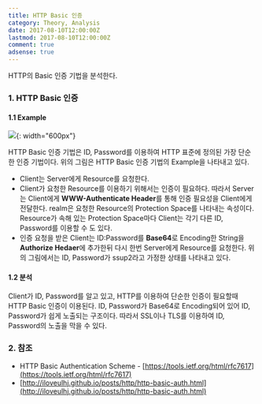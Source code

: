 ```yaml
---
title: HTTP Basic 인증
category: Theory, Analysis
date: 2017-08-10T12:00:00Z
lastmod: 2017-08-10T12:00:00Z
comment: true
adsense: true
---
```


HTTP의 Basic 인증 기법을 분석한다.

### 1. HTTP Basic 인증

#### 1.1 Example

![]({{site.baseurl}}/images/theory_analysis/HTTP_Basic_Authorization/HTTP_Basic_Example.PNG){: width="600px"}

HTTP Basic 인증 기법은 ID, Password를 이용하여 HTTP 표준에 정의된 가장 단순한 인증 기법이다. 위의 그림은 HTTP Basic 인증 기법의 Example을 나타내고 있다.

* Client는 Server에게 Resource를 요청한다.
* Client가 요청한 Resource를 이용하기 위해서는 인증이 필요하다. 따라서 Server는 Client에게 **WWW-Authenticate Header**를 통해 인증 필요성을 Client에게 전달한다. realm은 요청한 Resource의 Protection Space를 나타내는 속성이다. Resource가 속해 있는 Protection Space마다 Client는 각기 다른 ID, Password를 이용할 수 도 있다.
* 인증 요청을 받은 Client는 ID:Password를 **Base64**로 Encoding한 String을 **Authorize Hedaer**에 추가한뒤 다시 한번 Server에게 Resource를 요청한다. 위의 그림에서는 ID, Password가 ssup2라고 가정한 상태를 나타내고 있다.

#### 1.2 분석

Client가 ID, Password를 알고 있고, HTTP를 이용하여 단순한 인증이 필요할때 HTTP Basic 인증이 이용된다. ID, Password가 Base64로 Encoding되어 있어 ID, Password가 쉽게 노출되는 구조이다. 따라서 SSL이나 TLS를 이용하여 ID, Password의 노출을 막을 수 있다.

### 2. 참조

* HTTP Basic Authentication Scheme - [https://tools.ietf.org/html/rfc7617](https://tools.ietf.org/html/rfc7617)
* [http://iloveulhj.github.io/posts/http/http-basic-auth.html](http://iloveulhj.github.io/posts/http/http-basic-auth.html)
